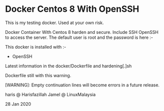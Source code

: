 # Docker Centos 8  With OpenSSH

This is my testing docker. Used at your own risk.

Docker Container With Centos 8 harden and secure. Include SSH OpenSSH to access the server. The default user is root and the password is here :-

This docker is installed with :-

- OpenSSH

Latest information in the docker/Dockerfile and hardening[.]sh

Dockerfile still with this warning.

[WARNING]: Empty continuation lines will become errors in a future release.

haris @ Harisfazillah Jamel @ LinuxMalaysia

28 Jan 2020
